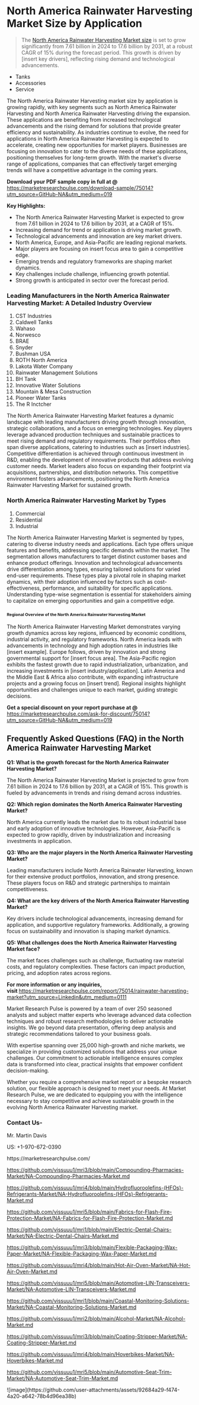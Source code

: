 <h1>North America Rainwater Harvesting Market&nbsp;Size by Application</h1><blockquote><p>The <a href="https://marketresearchpulse.com/download-sample/75014?utm_source=GitHub-NA&amp;utm_medium=019">North America Rainwater Harvesting Market size</a> is set to grow significantly from 7.61 billion in 2024 to 17.6 billion by 2031, at a robust CAGR of 15% during the forecast period. This growth is driven by [insert key drivers], reflecting rising demand and technological advancements.</p></blockquote><ul><li>Tanks<li> Accessories<li> Service</li></ul><p>The North America Rainwater Harvesting market size by application is growing rapidly, with key segments such as North America Rainwater Harvesting and North America Rainwater Harvesting driving the expansion. These applications are benefiting from increased technological advancements and the rising demand for solutions that provide greater efficiency and sustainability. As industries continue to evolve, the need for applications in North America Rainwater Harvesting is expected to accelerate, creating new opportunities for market players. Businesses are focusing on innovation to cater to the diverse needs of these applications, positioning themselves for long-term growth. With the market's diverse range of applications, companies that can effectively target emerging trends will have a competitive advantage in the coming years.</p><p><strong>Download your PDF sample copy in full at @ </strong><a href="https://marketresearchpulse.com/download-sample/75014?utm_source=GitHub-NA&amp;utm_medium=019">https://marketresearchpulse.com/download-sample/75014?utm_source=GitHub-NA&amp;utm_medium=019</a></p><p><strong>Key Highlights: </strong></p><ul><li>The North America Rainwater Harvesting Market is expected to grow from 7.61 billion in 2024 to 17.6 billion by 2031, at a CAGR of 15%.</li><li>Increasing demand for trend or application is driving market growth.</li><li>Technological advancements and innovation are key market drivers.</li><li>North America, Europe, and Asia-Pacific are leading regional markets.</li><li>Major players are focusing on insert focus area to gain a competitive edge.</li><li>Emerging trends and regulatory frameworks are shaping market dynamics.</li><li>Key challenges include challenge, influencing growth potential.</li><li>Strong growth is anticipated in sector over the forecast period.</li></ul><h3>Leading Manufacturers in the North America Rainwater Harvesting Market: A Detailed Industry Overview</h3><ol><li>CST Industries</li><li>Caldwell Tanks</li><li>Wahaso</li><li>Norwesco</li><li>BRAE</li><li>Snyder</li><li>Bushman USA</li><li>ROTH North America</li><li>Lakota Water Company</li><li>Rainwater Management Solutions</li><li>BH Tank</li><li>Innovative Water Solutions</li><li>Mountain & Mesa Construction</li><li>Pioneer Water Tanks</li><li>The R Inctcher</li></ol><div class="flex max-w-full flex-col flex-grow"><div class="min-h-8 text-message flex w-full flex-col items-end gap-2 whitespace-normal break-words [.text-message+&amp;]:mt-5" dir="auto" data-message-author-role="assistant" data-message-id="fd8432e4-4910-450d-b182-61b7bfb0a01f" data-message-model-slug="gpt-4o"><div class="flex w-full flex-col gap-1 empty:hidden first:pt-[3px]"><div class="markdown prose w-full break-words dark:prose-invert light"><p>The North America Rainwater Harvesting Market features a dynamic landscape with leading manufacturers driving growth through innovation, strategic collaborations, and a focus on emerging technologies. Key players leverage advanced production techniques and sustainable practices to meet rising demand and regulatory requirements. Their portfolios often span diverse applications, catering to industries such as [insert industries]. Competitive differentiation is achieved through continuous investment in R&amp;D, enabling the development of innovative products that address evolving customer needs. Market leaders also focus on expanding their footprint via acquisitions, partnerships, and distribution networks. This competitive environment fosters advancements, positioning the North America Rainwater Harvesting Market for sustained growth.</p></div></div></div></div><h3>North America Rainwater Harvesting Market by Types</h3><ol><li>Commercial<li> Residential<li> Industrial</li></ol><div class="flex max-w-full flex-col flex-grow"><div class="min-h-8 text-message flex w-full flex-col items-end gap-2 whitespace-normal break-words [.text-message+&amp;]:mt-5" dir="auto" data-message-author-role="assistant" data-message-id="084470be-0bb7-4664-bddf-5156b4f41249" data-message-model-slug="gpt-4o-mini"><div class="flex w-full flex-col gap-1 empty:hidden first:pt-[3px]"><div class="markdown prose w-full break-words dark:prose-invert light"><p>The North America Rainwater Harvesting Market is segmented by types, catering to diverse industry needs and applications. Each type offers unique features and benefits, addressing specific demands within the market. The segmentation allows manufacturers to target distinct customer bases and enhance product offerings. Innovation and technological advancements drive differentiation among types, ensuring tailored solutions for varied end-user requirements. These types play a pivotal role in shaping market dynamics, with their adoption influenced by factors such as cost-effectiveness, performance, and suitability for specific applications. Understanding type-wise segmentation is essential for stakeholders aiming to capitalize on emerging opportunities and gain a competitive edge.</p></div></div></div></div><h3><span style="font-size: 11px;">Regional Overview of the North America Rainwater Harvesting Market</span></h3><div class="flex max-w-full flex-col flex-grow"><div class="min-h-8 text-message flex w-full flex-col items-end gap-2 whitespace-normal break-words [.text-message+&amp;]:mt-5" dir="auto" data-message-author-role="assistant" data-message-id="e9038762-ce64-4e30-91c9-9bd413514231" data-message-model-slug="gpt-4o-mini"><div class="flex w-full flex-col gap-1 empty:hidden first:pt-[3px]"><div class="markdown prose w-full break-words dark:prose-invert light"><p>The North America Rainwater Harvesting Market demonstrates varying growth dynamics across key regions, influenced by economic conditions, industrial activity, and regulatory frameworks. North America leads with advancements in technology and high adoption rates in industries like [insert example]. Europe follows, driven by innovation and strong governmental support for [insert focus area]. The Asia-Pacific region exhibits the fastest growth due to rapid industrialization, urbanization, and increasing investments in [insert industry/application]. Latin America and the Middle East &amp; Africa also contribute, with expanding infrastructure projects and a growing focus on [insert trend]. Regional insights highlight opportunities and challenges unique to each market, guiding strategic decisions.</p></div></div></div></div><p><strong>Get a special discount on your report purchase at @ </strong><a href="https://marketresearchpulse.com/ask-for-discount/75014?utm_source=GitHub-NA&amp;utm_medium=019">https://marketresearchpulse.com/ask-for-discount/75014?utm_source=GitHub-NA&amp;utm_medium=019</a></p><h2>Frequently Asked Questions (FAQ) in the North America Rainwater Harvesting Market</h2><p><strong>Q1: What is the growth forecast for the North America Rainwater Harvesting Market?</strong></p><p>The North America Rainwater Harvesting Market is projected to grow from 7.61 billion in 2024 to 17.6 billion by 2031, at a CAGR of 15%. This growth is fueled by advancements in trends and rising demand across industries.</p><p><strong>Q2: Which region dominates the North America Rainwater Harvesting Market?</strong></p><p>North America currently leads the market due to its robust industrial base and early adoption of innovative technologies. However, Asia-Pacific is expected to grow rapidly, driven by industrialization and increasing investments in application.</p><p><strong>Q3: Who are the major players in the North America Rainwater Harvesting Market?</strong></p><p>Leading manufacturers include North America Rainwater Harvesting, known for their extensive product portfolios, innovation, and strong presence. These players focus on R&amp;D and strategic partnerships to maintain competitiveness.</p><p><strong>Q4: What are the key drivers of the North America Rainwater Harvesting Market?</strong></p><p>Key drivers include technological advancements, increasing demand for application, and supportive regulatory frameworks. Additionally, a growing focus on sustainability and innovation is shaping market dynamics.</p><p><strong>Q5: What challenges does the North America Rainwater Harvesting Market face?</strong></p><p>The market faces challenges such as challenge, fluctuating raw material costs, and regulatory complexities. These factors can impact production, pricing, and adoption rates across regions.</p><p><strong>For more information or any inquiries, visit&nbsp;</strong><a href="https://marketresearchpulse.com/report/75014/rainwater-harvesting-market?utm_source=Linkedin&utm_medium=0111">https://marketresearchpulse.com/report/75014/rainwater-harvesting-market?utm_source=Linkedin&utm_medium=0111</a></p><p>Market Research Pulse is powered by a team of over 250 seasoned analysts and subject matter experts who leverage advanced data collection techniques and robust research methodologies to deliver actionable insights. We go beyond data presentation, offering deep analysis and strategic recommendations tailored to your business goals.</p><p>With expertise spanning over 25,000 high-growth and niche markets, we specialize in providing customized solutions that address your unique challenges. Our commitment to actionable intelligence ensures complex data is transformed into clear, practical insights that empower confident decision-making.</p><p>Whether you require a comprehensive market report or a bespoke research solution, our flexible approach is designed to meet your needs. At Market Research Pulse, we are dedicated to equipping you with the intelligence necessary to stay competitive and achieve sustainable growth in the evolving North America Rainwater Harvesting market.</p><h3><strong>Contact Us-</strong></h3><p>Mr. Martin Davis</p><p>US: +1-970-672-0390</p><p>https://marketresearchpulse.com/</p><p><a href="https://github.com/vissuuu1/mri3/blob/main/Compounding-Pharmacies-Market/NA-Compounding-Pharmacies-Market.md">https://github.com/vissuuu1/mri3/blob/main/Compounding-Pharmacies-Market/NA-Compounding-Pharmacies-Market.md</a></p><p><a href="https://github.com/vissuuu1/mri4/blob/main/Hydrofluoroolefins-(HFOs)-Refrigerants-Market/NA-Hydrofluoroolefins-(HFOs)-Refrigerants-Market.md">https://github.com/vissuuu1/mri4/blob/main/Hydrofluoroolefins-(HFOs)-Refrigerants-Market/NA-Hydrofluoroolefins-(HFOs)-Refrigerants-Market.md</a></p><p><a href="https://github.com/vissuuu1/mri5/blob/main/Fabrics-for-Flash-Fire-Protection-Market/NA-Fabrics-for-Flash-Fire-Protection-Market.md">https://github.com/vissuuu1/mri5/blob/main/Fabrics-for-Flash-Fire-Protection-Market/NA-Fabrics-for-Flash-Fire-Protection-Market.md</a></p><p><a href="https://github.com/vissuuu1/mri1/blob/main/Electric-Dental-Chairs-Market/NA-Electric-Dental-Chairs-Market.md">https://github.com/vissuuu1/mri1/blob/main/Electric-Dental-Chairs-Market/NA-Electric-Dental-Chairs-Market.md</a></p><p><a href="https://github.com/vissuuu1/mri3/blob/main/Flexible-Packaging-Wax-Paper-Market/NA-Flexible-Packaging-Wax-Paper-Market.md">https://github.com/vissuuu1/mri3/blob/main/Flexible-Packaging-Wax-Paper-Market/NA-Flexible-Packaging-Wax-Paper-Market.md</a></p><p><a href="https://github.com/vissuuu1/mri4/blob/main/Hot-Air-Oven-Market/NA-Hot-Air-Oven-Market.md">https://github.com/vissuuu1/mri4/blob/main/Hot-Air-Oven-Market/NA-Hot-Air-Oven-Market.md</a></p><p><a href="https://github.com/vissuuu1/mri5/blob/main/Aotomotive-LIN-Transceivers-Market/NA-Aotomotive-LIN-Transceivers-Market.md">https://github.com/vissuuu1/mri5/blob/main/Aotomotive-LIN-Transceivers-Market/NA-Aotomotive-LIN-Transceivers-Market.md</a></p><p><a href="https://github.com/vissuuu1/mri1/blob/main/Coastal-Monitoring-Solutions-Market/NA-Coastal-Monitoring-Solutions-Market.md">https://github.com/vissuuu1/mri1/blob/main/Coastal-Monitoring-Solutions-Market/NA-Coastal-Monitoring-Solutions-Market.md</a></p><p><a href="https://github.com/vissuuu1/mri2/blob/main/Alcohol-Market/NA-Alcohol-Market.md">https://github.com/vissuuu1/mri2/blob/main/Alcohol-Market/NA-Alcohol-Market.md</a></p><p><a href="https://github.com/vissuuu1/mri3/blob/main/Coating-Stripper-Market/NA-Coating-Stripper-Market.md">https://github.com/vissuuu1/mri3/blob/main/Coating-Stripper-Market/NA-Coating-Stripper-Market.md</a></p><p><a href="https://github.com/vissuuu1/mri4/blob/main/Hoverbikes-Market/NA-Hoverbikes-Market.md">https://github.com/vissuuu1/mri4/blob/main/Hoverbikes-Market/NA-Hoverbikes-Market.md</a></p><p><a href="https://github.com/vissuuu1/mri5/blob/main/Automotive-Seat-Trim-Market/NA-Automotive-Seat-Trim-Market.md">https://github.com/vissuuu1/mri5/blob/main/Automotive-Seat-Trim-Market/NA-Automotive-Seat-Trim-Market.md</a></p>
![image](https://github.com/user-attachments/assets/92684a29-f474-4a20-a642-78b4d96ea38b)

